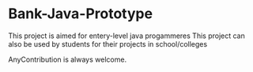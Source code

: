 # Bank-Java-Prototype
This project is aimed for entery-level java progammeres
This project can also be used by students for their projects in school/colleges

AnyContribution is always welcome.

